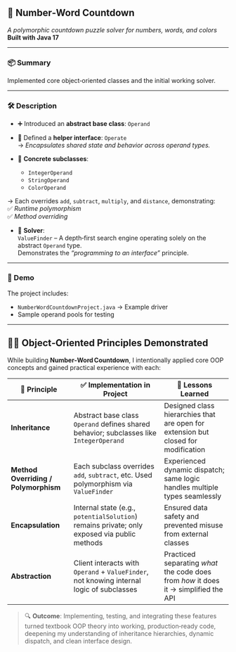 ## 🎯 Number‑Word Countdown  
*A polymorphic countdown puzzle solver for numbers, words, and colors*  
**Built with Java 17**

---

### 📦 Summary  
Implemented core object‑oriented classes and the initial working solver.

---

### 🛠️ Description

- ➕ Introduced an **abstract base class**: `Operand`  
- 🔁 Defined a **helper interface**: `Operate`  
  → *Encapsulates shared state and behavior across operand types.*

- 📂 **Concrete subclasses**:
  - `IntegerOperand`  
  - `StringOperand`  
  - `ColorOperand`  

→ Each overrides `add`, `subtract`, `multiply`, and `distance`, demonstrating:  
✅ *Runtime polymorphism*  
✅ *Method overriding*

- 🤖 **Solver**:  
  `ValueFinder` – A depth‑first search engine operating solely on the abstract `Operand` type.  
  Demonstrates the *“programming to an interface”* principle.

---

### 🚀 Demo

The project includes:
- `NumberWordCountdownProject.java` → Example driver
- Sample operand pools for testing

---

## 🧑‍💻 Object‑Oriented Principles Demonstrated

While building **Number‑Word Countdown**, I intentionally applied core OOP concepts and gained practical experience with each:

| 🧩 Principle                    | ✅ Implementation in Project                                                               | 📘 Lessons Learned                                                                      |
|--------------------------------|---------------------------------------------------------------------------------------------|-----------------------------------------------------------------------------------------|
| **Inheritance**                | Abstract base class `Operand` defines shared behavior; subclasses like `IntegerOperand`     | Designed class hierarchies that are open for extension but closed for modification     |
| **Method Overriding / Polymorphism** | Each subclass overrides `add`, `subtract`, etc. Used polymorphism via `ValueFinder` | Experienced dynamic dispatch; same logic handles multiple types seamlessly             |
| **Encapsulation**              | Internal state (e.g., `potentialSolution`) remains private; only exposed via public methods | Ensured data safety and prevented misuse from external classes                         |
| **Abstraction**                | Client interacts with `Operand` + `ValueFinder`, not knowing internal logic of subclasses    | Practiced separating *what* the code does from *how* it does it → simplified the API   |

> 🔍 **Outcome**: Implementing, testing, and integrating these features turned textbook OOP theory into working, production‑ready code, deepening my understanding of inheritance hierarchies, dynamic dispatch, and clean interface design.


